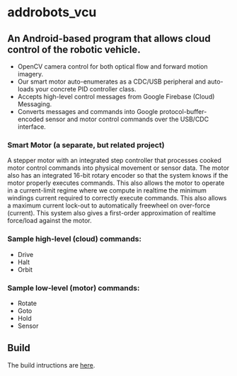 # addrobots_vcu

## An Android-based program that allows cloud control of the robotic vehicle. 

* OpenCV camera control for both optical flow and forward motion imagery.
* Our smart motor auto-enumerates as a CDC/USB peripheral and auto-loads your concrete PID controller class.
* Accepts high-level control messages from Google Firebase (Cloud) Messaging.
* Converts messages and commands into  Google protocol-buffer-encoded sensor and motor control commands over the USB/CDC interface.

### Smart Motor (a separate, but related project)
A stepper motor with an integrated step controller that processes cooked motor control commands into physical movement or sensor data. The motor also has an integrated 16-bit rotary encoder so that the system knows if the motor properly executes commands. This also allows the motor to operate in a current-limit regime where we compute in realtime the minimum  windings current required to correctly execute commands. This also allows a maximum current lock-out to automatically freewheel on over-force (current). This system also gives a first-order approximation of realtime force/load against the motor.

### Sample high-level (cloud) commands:
* Drive
* Halt
* Orbit

### Sample low-level (motor) commands:
* Rotate
* Goto
* Hold
* Sensor

## Build
The build intructions are [here](https://github.com/AddRobots/addrobots_vcu/blob/master/build.md).
